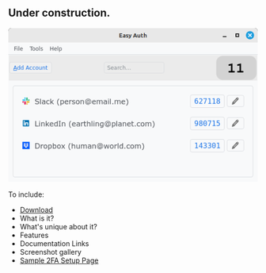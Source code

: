 
## Under construction.  

![Main Window](assets/Account-List.png)  

To include:
  - [Download](https://github.com/jdalbey/EasyAuth/releases)  
  - What is it?  
  - What's unique about it?  
  - Features  
  - Documentation Links  
  - Screenshot gallery  
  - [Sample 2FA Setup Page](Setup2FA_Sample.html)
